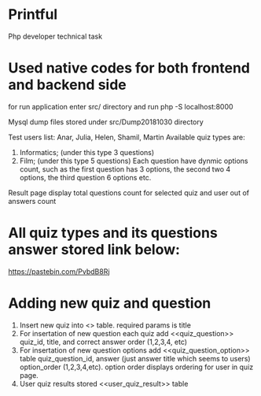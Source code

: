 # Printful
Php developer technical task

# Used native codes for both frontend and backend side

for run application enter src/ directory and run php -S localhost:8000

Mysql dump files stored under src/Dump20181030 directory

Test users list:
  Anar,
  Julia,
  Helen,
  Shamil,
  Martin
Available quiz types are:
  1) Informatics; (under this type 3 questions)
  2) Film; (under this type 5 questions)
Each question have dynmic options count, such as the first question has 3 options, the second two 4 options, the third question 6 options etc.


Result page display  total questions count for selected quiz and user out of answers count

# All quiz types and its questions answer stored link below: 

https://pastebin.com/PvbdB8Rj


# Adding new quiz and question


1) Insert new quiz into <<quiz>> table. required params is title
2) For insertation of new question each quiz add <<quiz_question>> quiz_id, title, and correct answer order (1,2,3,4, etc)
3) For insertation of new question options add <<quiz_question_option>> table quiz_question_id, answer (just answer title which seems to users) option_order (1,2,3,4,etc). option order displays ordering for user in quiz page.
4) User quiz results stored <<user_quiz_result>> table 


